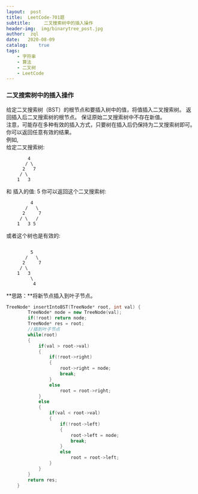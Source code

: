 ```yaml
---
layout:  post
title:	LeetCode-701题
subtitle:	  二叉搜索树中的插入操作
header-img:	 img/binarytree_post.jpg
author:	 zql
date:	2020-08-09
catalog:	true
tags:	
    - 字符串
    - 算法
    - 二叉树
    - LeetCode
---  
```

### 二叉搜索树中的插入操作  
给定二叉搜索树（BST）的根节点和要插入树中的值，将值插入二叉搜索树。 返回插入后二叉搜索树的根节点。 保证原始二叉搜索树中不存在新值。  
注意，可能存在多种有效的插入方式，只要树在插入后仍保持为二叉搜索树即可。 你可以返回任意有效的结果。  
例如,   
给定二叉搜索树:  
```
        4
       / \
      2   7
     / \
    1   3
```
和 插入的值: 5
你可以返回这个二叉搜索树:
```
         4
       /   \
      2     7
     / \   /
    1   3 5
```
或者这个树也是有效的:
```

         5
       /   \
      2     7
     / \   
    1   3
         \
          4
```
**思路：**将新节点插入到叶子节点。  
```c++
TreeNode* insertIntoBST(TreeNode* root, int val) {
        TreeNode* node = new TreeNode(val);
        if(!root) return node;
        TreeNode* res = root;
        //插到叶子节点
        while(root)
        {
            if(val > root->val)
            {
                if(!root->right)
                {
                    root->right = node; 
                    break;
                }
                else
                    root = root->right;
            }
            else
            {
                if(val < root->val)
                {
                    if(!root->left)
                    {
                        root->left = node; 
                        break;
                    }
                    else
                        root = root->left; 
                }
            }
        }
        return res;
    }
```
